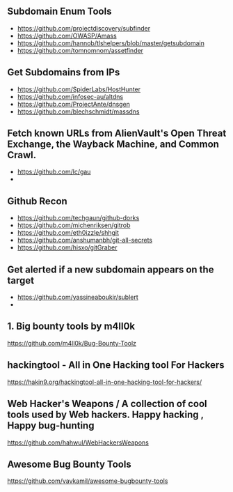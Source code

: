 ## Subdomain Enum Tools
* https://github.com/projectdiscovery/subfinder
* https://github.com/OWASP/Amass
* https://github.com/hannob/tlshelpers/blob/master/getsubdomain
* https://github.com/tomnomnom/assetfinder

## Get Subdomains from IPs
* https://github.com/SpiderLabs/HostHunter
* https://github.com/infosec-au/altdns
* https://github.com/ProjectAnte/dnsgen
* https://github.com/blechschmidt/massdns


## Fetch known URLs from AlienVault's Open Threat Exchange, the Wayback Machine, and Common Crawl.
* https://github.com/lc/gau
* 


## Github Recon
* https://github.com/techgaun/github-dorks
* https://github.com/michenriksen/gitrob
* https://github.com/eth0izzle/shhgit
* https://github.com/anshumanbh/git-all-secrets
* https://github.com/hisxo/gitGraber


## Get alerted if a new subdomain appears on the target
* https://github.com/yassineaboukir/sublert
* 

## 1. Big bounty tools by m4ll0k
https://github.com/m4ll0k/Bug-Bounty-Toolz

## hackingtool - All in One Hacking tool For Hackers
https://hakin9.org/hackingtool-all-in-one-hacking-tool-for-hackers/


## Web Hacker's Weapons / A collection of cool tools used by Web hackers. Happy hacking , Happy bug-hunting
https://github.com/hahwul/WebHackersWeapons

## Awesome Bug Bounty Tools 
https://github.com/vavkamil/awesome-bugbounty-tools




 
